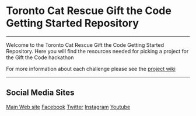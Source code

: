 # Toronto Cat Rescue Gift the Code Getting Started Repository
---
Welcome to the Toronto Cat Rescue Gift the Code Getting Started 
Repository. Here you will find the resources needed for picking 
a project for the Gift the Code hackathon

For more information about each challenge please see the 
[project wiki](https://github.com/torontocatrescue/GiftTheCode/wiki)


---

## Social Media Sites

[Main Web site](https://torontocatrescue.ca/)
[Facebook](https://www.facebook.com/TorontoCatRescue/)
[Twitter](https://twitter.com/torontocatrescu)
[Instagram](https://www.instagram.com/torontocatrescu/)
[Youtube](https://www.youtube.com/user/torontocatrescue)
